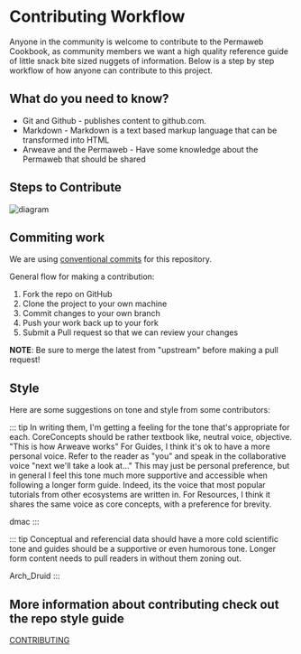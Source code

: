 # Contributing Workflow

Anyone in the community is welcome to contribute to the Permaweb Cookbook, as community members we want a high quality reference guide of little snack bite sized nuggets of information. Below is a step by step workflow of how anyone can contribute to this project.

## What do you need to know?

* Git and Github - publishes content to github.com.
* Markdown - Markdown is a text based markup language that can be transformed into HTML
* Arweave and the Permaweb - Have some knowledge about the Permaweb that should be shared

## Steps to Contribute

![diagram](https://www.websequencediagrams.com/cgi-bin/cdraw?lz=dGl0bGUgQ29udHJpYnV0aW5nIHRvIFBlcm1hd2ViIENvb2tib29rCgoAGglvciAtPiBSZXBvIDogQ2hlY2sgT3V0IG9mIEZvcmsAFAVzaXRvcnkKbm90ZSBvdmVyAFYKb3IgOiBDcmVhdGUgTWFya2Rvd24gRG9jdW1lbnQAFxpvbW1pdCBDaGFuZ2VzAHQXUHVzaCBCcmFuY2gAYRljAHQGUHVsbCBSZXF1ZXMAWxphc3NpZ24gcmV2aWV3ZXIocykKUgAFBwCBdgsADQYAOhgAKAk6IEFwcHJvdmUgUFIAgjQXbWVyZ2UgdG8gbWFpbg&s=mscgen)

## Commiting work

We are using [conventional commits](https://www.conventionalcommits.org/en/v1.0.0/)
for this repository.

General flow for making a contribution:

1. Fork the repo on GitHub
2. Clone the project to your own machine
3. Commit changes to your own branch
4. Push your work back up to your fork
5. Submit a Pull request so that we can review your changes

**NOTE**: Be sure to merge the latest from "upstream" before making a
pull request!

## Style

Here are some suggestions on tone and style from some contributors:

::: tip
In writing them, I'm getting a feeling for the tone that's appropriate for each.
CoreConcepts should be rather textbook like, neutral voice, objective.  "This is how Arweave works"
For Guides, I think it's ok to have a more personal voice. Refer to the reader as "you" and speak in the collaborative voice "next we'll take a look at..."
This may just be personal preference, but in general I feel this tone much more supportive and accessible when following a longer form guide.
Indeed, its the voice that most popular tutorials from other ecosystems are written in.
For Resources, I think it shares the same voice as core concepts, with a preference for brevity.

dmac
:::


::: tip
Conceptual and referencial data should have a more cold scientific tone and guides should be a supportive or even humorous tone. Longer form content needs to pull readers in without them zoning out.

Arch_Druid
:::

## More information about contributing check out the repo style guide

[CONTRIBUTING](https://github.com/twilson63/permaweb-cookbook/blob/main/CONTRIBUTING.md)
